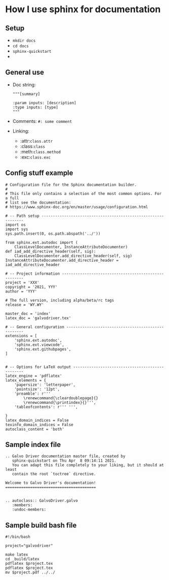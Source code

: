 # How I use sphinx for documentation

## Setup
- `mkdir docs`
- `cd docs`
- `sphinx-quickstart`
- 

## General use
- Doc string:
	```
	"""[summary]

	:param inputs: [description]
	:type inputs: [type]
	"""
	```

- Comments:
  ``` #: some comment ```

- Linking:
  - :attr:`class.attr`
  - :class:`class`
  - :meth:`class.method`
  - :exc:`class.exc`
## Config stuff example
```
# Configuration file for the Sphinx documentation builder.
#
# This file only contains a selection of the most common options. For a full
# list see the documentation:
# https://www.sphinx-doc.org/en/master/usage/configuration.html

# -- Path setup --------------------------------------------------------------
import os
import sys
sys.path.insert(0, os.path.abspath('../'))

from sphinx.ext.autodoc import (
    ClassLevelDocumenter, InstanceAttributeDocumenter)
def iad_add_directive_header(self, sig):
    ClassLevelDocumenter.add_directive_header(self, sig)
InstanceAttributeDocumenter.add_directive_header = iad_add_directive_header

# -- Project information -----------------------------------------------------
project = 'XXX'
copyright = '2021, YYY'
author = 'YYY'

# The full version, including alpha/beta/rc tags
release = 'WY.WY'

master_doc = 'index'
latex_doc = 'galvodriver.tex'

# -- General configuration ---------------------------------------------------
extensions = [
    'sphinx.ext.autodoc',
    'sphinx.ext.viewcode',
    'sphinx.ext.githubpages',
]


# -- Options for LaTeX output ------------------------------------------------
latex_engine = 'pdflatex'
latex_elements = {
    'papersize': 'letterpaper',
    'pointsize': '12pt',
    'preamble': r'''
        \renewcommand{\cleardoublepage}{}
        \renewcommand{\printindex}{}''',
    'tableofcontents': r''' ''',

}
latex_domain_indices = False
texinfo_domain_indices = False
autoclass_content = 'both'
```

## Sample index file
```
.. Galvo Driver documentation master file, created by
   sphinx-quickstart on Thu Apr  8 09:14:11 2021.
   You can adapt this file completely to your liking, but it should at least
   contain the root `toctree` directive.

Welcome to Galvo Driver's documentation!
========================================


.. autoclass:: GalvoDriver.galvo
   :members:
   :undoc-members:
```

## Sample build bash file
```
#!/bin/bash

project="galvodriver"

make latex
cd _build/latex
pdflatex $project.tex
pdflatex $project.tex
mv $project.pdf ../../
```